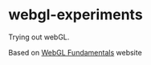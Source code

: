 # webgl-experiments
Trying out webGL.

Based on [WebGL Fundamentals](https://webglfundamentals.org/webgl/lessons/webgl-fundamentals.html) website
